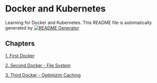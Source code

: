 
# Docker and Kubernetes

Learning for Docker and Kubernetes.
This README file is automatically generated by [![README Generator](https://github.com/unchaptered/docker-and-kubernetes/actions/workflows/generator-readme.yaml/badge.svg)](https://github.com/unchaptered/docker-and-kubernetes/actions/workflows/generator-readme.yaml)

## Chapters

[1. First Docker](https://github.com/unchaptered/docker-and-kubernetes/tree/main/1.%20First%20Docker)

[2. Second Docker - File System](https://github.com/unchaptered/docker-and-kubernetes/tree/main/2.%20Second%20Docker%20-%20File%20System)

[3. Third Docker - Optimizim Caching](https://github.com/unchaptered/docker-and-kubernetes/tree/main/3.%20Third%20Docker%20-%20Optimizim%20Caching)
